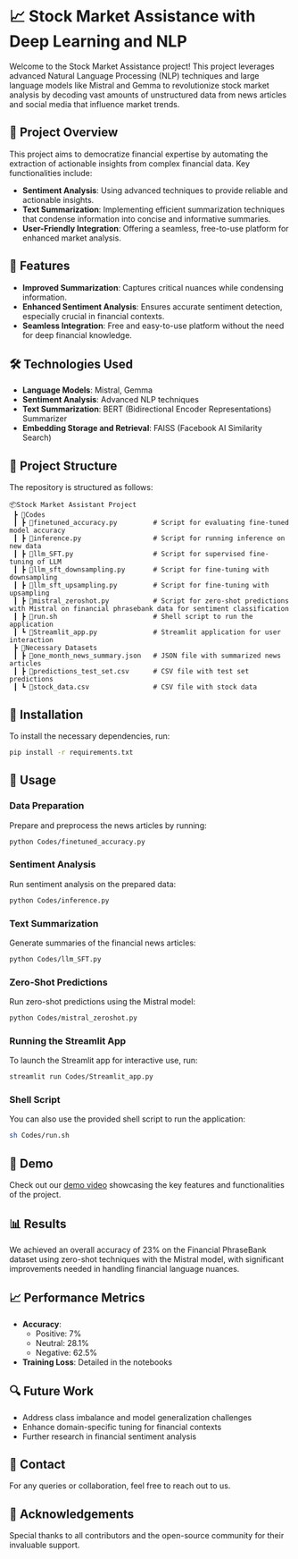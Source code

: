 # 📈 Stock Market Assistance with Deep Learning and NLP

Welcome to the Stock Market Assistance project! This project leverages advanced Natural Language Processing (NLP) techniques and large language models like Mistral and Gemma to revolutionize stock market analysis by decoding vast amounts of unstructured data from news articles and social media that influence market trends.

## 🎯 Project Overview

This project aims to democratize financial expertise by automating the extraction of actionable insights from complex financial data. Key functionalities include:

- **Sentiment Analysis**: Using advanced techniques to provide reliable and actionable insights.
- **Text Summarization**: Implementing efficient summarization techniques that condense information into concise and informative summaries.
- **User-Friendly Integration**: Offering a seamless, free-to-use platform for enhanced market analysis.

## 🚀 Features

- **Improved Summarization**: Captures critical nuances while condensing information.
- **Enhanced Sentiment Analysis**: Ensures accurate sentiment detection, especially crucial in financial contexts.
- **Seamless Integration**: Free and easy-to-use platform without the need for deep financial knowledge.

## 🛠️ Technologies Used

- **Language Models**: Mistral, Gemma
- **Sentiment Analysis**: Advanced NLP techniques
- **Text Summarization**: BERT (Bidirectional Encoder Representations) Summarizer
- **Embedding Storage and Retrieval**: FAISS (Facebook AI Similarity Search)

## 📁 Project Structure

The repository is structured as follows:

```
📦Stock Market Assistant Project
 ┣ 📂Codes
 ┃ ┣ 📜finetuned_accuracy.py         # Script for evaluating fine-tuned model accuracy
 ┃ ┣ 📜inference.py                  # Script for running inference on new data
 ┃ ┣ 📜llm_SFT.py                    # Script for supervised fine-tuning of LLM
 ┃ ┣ 📜llm_sft_downsampling.py       # Script for fine-tuning with downsampling
 ┃ ┣ 📜llm_sft_upsampling.py         # Script for fine-tuning with upsampling
 ┃ ┣ 📜mistral_zeroshot.py           # Script for zero-shot predictions with Mistral on financial phrasebank data for sentiment classification
 ┃ ┣ 📜run.sh                        # Shell script to run the application
 ┃ ┗ 📜Streamlit_app.py              # Streamlit application for user interaction
 ┣ 📂Necessary Datasets
 ┃ ┣ 📜one_month_news_summary.json   # JSON file with summarized news articles
 ┃ ┣ 📜predictions_test_set.csv      # CSV file with test set predictions
 ┃ ┗ 📜stock_data.csv                # CSV file with stock data
```

## 📜 Installation

To install the necessary dependencies, run:

```bash
pip install -r requirements.txt
```

## 🚀 Usage

### Data Preparation

Prepare and preprocess the news articles by running:

```bash
python Codes/finetuned_accuracy.py
```

### Sentiment Analysis

Run sentiment analysis on the prepared data:

```bash
python Codes/inference.py
```

### Text Summarization

Generate summaries of the financial news articles:

```bash
python Codes/llm_SFT.py
```

### Zero-Shot Predictions

Run zero-shot predictions using the Mistral model:

```bash
python Codes/mistral_zeroshot.py
```

### Running the Streamlit App

To launch the Streamlit app for interactive use, run:

```bash
streamlit run Codes/Streamlit_app.py
```

### Shell Script

You can also use the provided shell script to run the application:

```bash
sh Codes/run.sh
```

## 🎥 Demo

Check out our [demo video](https://drive.google.com/file/d/1Z_QlkYCgj_p1GoWdslhdH_DxJGQIx3wD/view?usp=sharing) showcasing the key features and functionalities of the project.

## 📊 Results

We achieved an overall accuracy of 23% on the Financial PhraseBank dataset using zero-shot techniques with the Mistral model, with significant improvements needed in handling financial language nuances.

## 📈 Performance Metrics

- **Accuracy**:
  - Positive: 7%
  - Neutral: 28.1%
  - Negative: 62.5%
- **Training Loss**: Detailed in the notebooks

## 🔍 Future Work

- Address class imbalance and model generalization challenges
- Enhance domain-specific tuning for financial contexts
- Further research in financial sentiment analysis

## 📧 Contact

For any queries or collaboration, feel free to reach out to us.

## 🎉 Acknowledgements

Special thanks to all contributors and the open-source community for their invaluable support.

